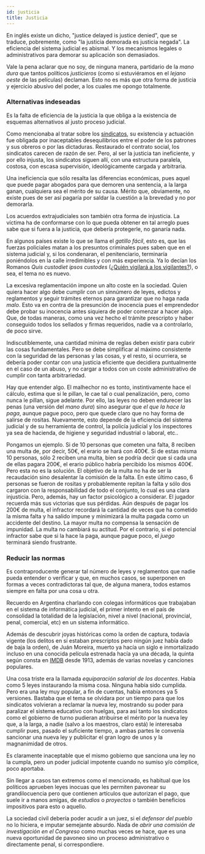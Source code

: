 ```yaml
---
id: justicia
title: Justicia
---
```


En inglés existe un dicho, "justice delayed is justice denied", que se traduce, pobremente, como "la justicia demorada es justicia negada". La eficiencia del sistema judicial es abismal. Y los mecanismos legales o administrativos para demorar su aplicación son demasiados.

Vale la pena aclarar que no soy, de ninguna manera, partidario de la _mano dura_ que tantos políticos _justicieros_ (como si estuviéramos en el _lejano oeste_ de las películas) declaman. Esto no es más que otra forma de justicia y ejercicio abusivo del poder, a los cuales me opongo totalmente.

### Alternativas indeseadas

Es la falta de eficiencia de la justicia la que obliga a la existencia de esquemas alternativos al justo proceso judicial.

Como mencionaba al tratar sobre los [sindicatos](sindicatos), su existencia y actuación fue obligada por inaceptables desequilibrios entre el poder de los patrones y sus obreros o por las dictaduras. Restaurado el contrato social, los sindicatos carecen de razón de ser. Pero, al ser la justicia tan ineficiente, y por ello injusta, los sindicatos siguen allí, con una estructura paralela, costosa, con escasa supervisión, ideológicamente cargada y arbitraria.

Una ineficiencia que sólo resalta las diferencias económicas, pues aquel que puede pagar abogados para que demoren una sentencia, a la larga ganan, cualquiera sea el mérito de su causa. Mérito que, obviamente, no existe pues de ser así pagaría por saldar la cuestión a la brevedad y no por demorarla.

Los acuerdos extrajudiciales son también otra forma de injusticia. La víctima ha de conformarse con lo que pueda obtener en tal arreglo pues sabe que si fuera a la justicia, que debería protegerle, no ganaría nada.

En algunos países existe lo que se llama el _gatillo fácil_, esto es, que las fuerzas policiales matan a los presuntos criminales pues saben que en el sistema judicial y, si los condenaran, el penitenciario, terminaría poniéndolos en la calle irredimibles y con más experiencia. Ya lo decían los Romanos _Quis custodiet ipsos custodes_ ([¿Quién vigilará a los vigilantes?](https://es.wikipedia.org/wiki/Quis_custodiet_ipsos_custodes%3F)), o sea, el tema no es nuevo.

La excesiva reglamentación impone un alto coste en la sociedad. Quien quiera hacer algo debe cumplir con un sinnúmero de leyes, edictos y reglamentos y seguir trámites eternos para garantizar que no haga nada _malo_. Esto va en contra de la presunción de inocencia pues el emprendedor debe probar su inocencia antes siquiera de poder comenzar a hacer algo. Que, de todas maneras, como una vez hecho el trámite prescripto y haber conseguido todos los sellados y firmas requeridos, nadie va a controlarlo, de poco sirve.

Indiscutíblemente, una cantidad mínima de reglas deben existir para cubrir las cosas fundamentales. Pero se debe simplificar al máximo consistente con la seguridad de las personas y las cosas, y el resto, si ocurriera, se debería poder contar con una justicia eficiente que decidiera puntualmente en el caso de un abuso, y no cargar a todos con un coste administrativo de cumplir con tanta arbitrariedad.

Hay que entender algo. El malhechor no es tonto, instintivamente hace el cálculo, estima que si le pillan, le cae tal o cual penalización, pero, como nunca le pillan, sigue adelante. Por ello, las leyes no deben endurecer las penas (una versión del _mano dura_) sino asegurar que _el que la hace la paga_, aunque pague poco, pero que quede claro que no hay forma de salirse de rositas. Nuevamente, esto depende de la eficiencia del sistema judicial y de su herramienta de control, la policía judicial y los inspectores ya sea de hacienda, de higiene y seguridad industrial o laboral, etc..

Pongamos un ejemplo.  Si de 10 personas que cometen una falta, 8 reciben una multa de, por decir, 50€, el erario se hará con 400€.  Si de estas misma 10 personas, sólo 2 reciben una multa, bien se podría decir que si cada una de ellas pagara 200€, el erario público habría percibido los mismos 400€.  Pero esta no es la solución.  El objetivo de la multa no ha de ser la recaudación sino desalentar la comisión de la falta.  En este último caso, 6 personas se fueron de rositas y probablemente repitan la falta y sólo dos cargaron con la responsabilidad de todo el conjunto, lo cual es una clara injusticia.  Pero, además, hay un factor psicológico a considerar.  El jugador recuerda más sus victorias que sus pérdidas.  Aún después de pagar los 200€ de multa, el infractor recordará la cantidad de veces que ha cometido la misma falta y ha salido impune y minimizará la multa pagada como un accidente del destino.  La mayor multa no compensa la sensación de impunidad.  La multa no cambiará su actitud.  Por el contrario, si el potencial infractor sabe que si la hace la paga, aunque pague poco, el *juego* terminará siendo frustrante.

### Reducir las normas

Es contraproducente generar tal número de leyes y reglamentos que nadie pueda entender o verificar y que, en muchos casos, se superponen en formas a veces contradictoras tal que, de alguna manera, todos estamos siempre en falta por una cosa u otra.

Recuerdo en Argentina charlando con colegas informáticos que trabajaban en el sistema de informática judicial, el primer intento en el país de consolidad la totalidad de la legislación, nivel a nivel (nacional, provincial, penal, comercial, etc) en un sistema informático.

Además de descubrir joyas históricas como la orden de captura, todavía vigente (los delitos en sí estaban prescriptos pero ningún juez había dado de baja la orden), de Juán Moreira, muerto ya hacía un siglo e inmortalizado incluso en una conocida película estrenada hacía ya una década, la quinta según consta en [IMDB](https://www.imdb.com/find?q=ju%C3%A1n+moreira) desde 1913, además de varias novelas y canciones populares.

Una cosa triste era la llamada _equiparación salarial de los docentes_. Había como 5 leyes instaurando la misma cosa. Ninguna había sido cumplida. Pero era una ley muy popular, a fin de cuentas, había entonces ya 5 versiones. Bastaba que el tema se olvidara por un tiempo para que los sindicatos volvieran a reclamar la nueva ley, mostrando su poder para paralizar el sistema educativo con huelgas, para así tanto los sindicatos como el gobierno de turno pudieran atribuirse el mérito por la nueva ley que, a la larga, a nadie (salvo a los maestros, claro está) le interesaba cumplir pues, pasado el suficiente tiempo, a ambas partes le convenía sancionar una nueva ley y publicitar el gran logro de unos y la magnanimidad de otros.

Es claramente inaceptable que el mismo gobierno que sanciona una ley no la cumpla, pero un poder judicial impotente cuando no sumiso y/o cómplice, poco aportaba.

Sin llegar a casos tan extremos como el mencionado, es habitual que los políticos aprueben leyes inocuas que les permiten pavonear su grandilocuencia pero que contienen artículos que autorizan el pago, que suele ir a manos amigas, de _estudios_ o _proyectos_ o también beneficios impositivos para esto o aquello.

La sociedad civil debería poder acudir a un juez, si el _defensor del pueblo_ no lo hiciera, e imputar semejante absurdo. Nada de _abrir una comisión de investigación en el Congreso_ como muchas veces se hace, que es una nueva oportunidad de pavoneo sino un proceso administrativo o directamente penal, si correspondiere.

